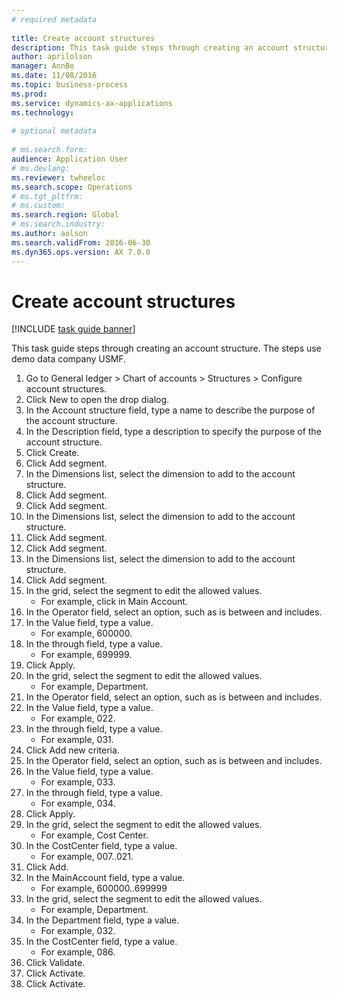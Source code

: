 ```yaml
--- 
# required metadata 
 
title: Create account structures
description: This task guide steps through creating an account structure. 
author: aprilolson
manager: AnnBe 
ms.date: 11/08/2016
ms.topic: business-process 
ms.prod:  
ms.service: dynamics-ax-applications 
ms.technology:  
 
# optional metadata 
 
# ms.search.form:   
audience: Application User 
# ms.devlang:  
ms.reviewer: twheeloc
ms.search.scope: Operations 
# ms.tgt_pltfrm:  
# ms.custom:  
ms.search.region: Global
# ms.search.industry: 
ms.author: aolson
ms.search.validFrom: 2016-06-30 
ms.dyn365.ops.version: AX 7.0.0 
---
```

# Create account structures

[!INCLUDE [task guide banner](../../includes/task-guide-banner.md)]

This task guide steps through creating an account structure. The steps use demo data company USMF.

1. Go to General ledger > Chart of accounts > Structures > Configure account structures.
2. Click New to open the drop dialog.
3. In the Account structure field, type a name to describe the purpose of the account structure.
4. In the Description field, type a description to specify the purpose of the account structure.
5. Click Create.
6. Click Add segment.
7. In the Dimensions list, select the dimension to add to the account structure.
8. Click Add segment.
9. Click Add segment.
10. In the Dimensions list, select the dimension to add to the account structure.
11. Click Add segment.
12. Click Add segment.
13. In the Dimensions list, select the dimension to add to the account structure.
14. Click Add segment.
15. In the grid, select the segment to edit the allowed values.
    * For example, click in Main Account.  
16. In the Operator field, select an option, such as is between and includes.
17. In the Value field, type a value.
    * For example, 600000.  
18. In the through field, type a value.
    * For example, 699999.  
19. Click Apply.
20. In the grid, select the segment to edit the allowed values.
    * For example, Department.  
21. In the Operator field, select an option, such as is between and includes.
22. In the Value field, type a value.
    * For example, 022.  
23. In the through field, type a value.
    * For example, 031.  
24. Click Add new criteria.
25. In the Operator field, select an option, such as is between and includes.
26. In the Value field, type a value.
    * For example, 033.  
27. In the through field, type a value.
    * For example, 034.  
28. Click Apply.
29. In the grid, select the segment to edit the allowed values.
    * For example, Cost Center.  
30. In the CostCenter field, type a value.
    * For example, 007..021.  
31. Click Add.
32. In the MainAccount field, type a value.
    * For example, 600000..699999  
33. In the grid, select the segment to edit the allowed values.
    * For example, Department.  
34. In the Department field, type a value.
    * For example, 032.  
35. In the CostCenter field, type a value.
    * For example, 086.  
36. Click Validate.
37. Click Activate.
38. Click Activate.

